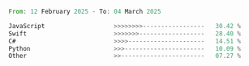 <!--START_SECTION:Languages-->

```rust
From: 12 February 2025 - To: 04 March 2025

JavaScript                   >>>>>>>>-----------------   30.42 %
Swift                        >>>>>>>------------------   28.40 %
C#                           >>>>---------------------   14.51 %
Python                       >>>----------------------   10.09 %
Other                        >>-----------------------   07.27 %
```

<!--END_SECTION:Languages-->
